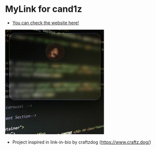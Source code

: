 # MyLink for cand1z

 - [You can check the website here!](https://cand1z.github.io/mylink/)

![thumbnail](./images/mylink.gif)

 - Project inspired in link-in-bio by craftzdog (https://www.craftz.dog/)
